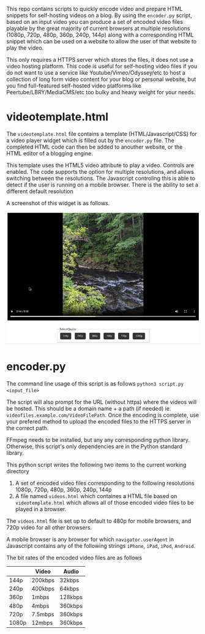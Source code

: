 This repo contains scripts to quickly encode video and prepare HTML snippets for self-hosting videos on a blog. By using the `encoder.py` script, based on an input video you can produce a set of encoded video files playable by the great majority of current browsers at multiple resolutions (1080p, 720p, 480p, 360p, 240p, 144p) along with a corresponding HTML snippet which can be used on a website to allow the user of that website to play the video. 

This only requires a HTTPS server which stores the files, it does not use a video hosting platform. This code is useful for self-hosting video files if you do not want to use a service like Youtube/Vimeo/Odyssey/etc to host a collection of long form video content for your blog or personal website, but you find full-featured self-hosted video platforms like Peertube/LBRY/MediaCMS/etc too bulky and heavy weight for your needs. 

# videotemplate.html

The `videotemplate.html` file contains a template (HTML/Javascript/CSS) for a video player widget which is filled out by the `encoder.py` file. The completed HTML code can then be added to anouther website, or the HTML editor of a blogging engine. 

This template uses the HTML5 video attribute to play a video. Controls are enabled. The code supports the option for multiple resolutions, and allows switching between the resolutions. The Javascript controling this is able to detect if the user is running on a mobile browser. There is the ability to set a different default resolution   

A screenshot of this widget is as follows. 

![](Screenshot_2023-05-16_14-58-52.png)

# encoder.py 

The command line usage of this script is as follows `python3 script.py <input_file>`

The script will also prompt for the URL (without https) where the videos will be hosted. This should be a domain name + a path (if needed) ie. `videofiles.example.com/VideoFilePath`. Once the encoding is complete, use your prefered method to upload the encoded files to the HTTPS server in the correct path. 

FFmpeg needs to be installed, but any any corresponding python library. Otherwise, this script's only dependencies are in the Python standard library. 

This python script writes the following two items to the current working directory 

1. A set of encoded video files corresponding to the following resolutions 1080p, 720p, 480p, 360p, 240p, 144p
2. A file named `videos.html` which containes a HTML file based on `videotemplate.html` which allows all of those encoded video files to be played in a browser.

The `videos.html` file is set up to default to 480p for mobile browsers, and 720p video for all other browsers. 

A mobile browser is any browser for which `navigator.userAgent` in Javascript contains any of the following strings `iPhone`, `iPad`, `iPod`, `Android`. 

The bit rates of the encoded video files are as follows

|       | Video   | Audio   |
|-------|---------|---------|
| 144p  | 200kbps | 32kbps  |
| 240p  | 400kbps | 64kbps  |
| 360p  | 1mbps   | 128kbps |
| 480p  | 4mbps   | 360kbps |
| 720p  | 7.5mbps | 360kbps |
| 1080p | 12mbps  | 360kbps |

